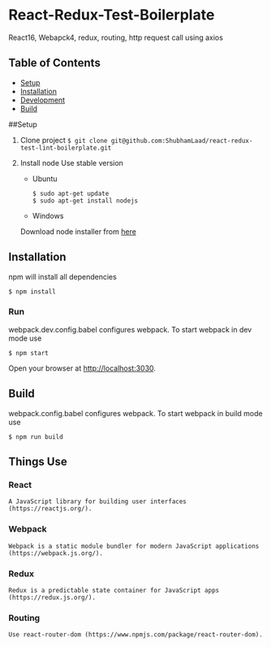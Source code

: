 # React-Redux-Test-Boilerplate
React16, Webapck4, redux, routing, http request call using axios

## Table of Contents

- [Setup](#setup)
- [Installation](#installation)
- [Development](#development)
- [Build](#build--buildproduction)

##Setup

1. Clone project
  `$ git clone git@github.com:ShubhamLaad/react-redux-test-lint-boilerplate.git`

2. Install node
    Use stable version

     * Ubuntu

       ```
       $ sudo apt-get update
       $ sudo apt-get install nodejs
       ```

     * Windows

      Download node installer from [here](https://nodejs.org/en/download/)

## Installation
npm will install all dependencies

  `$ npm install`

### Run
webpack.dev.config.babel configures webpack. To start webpack in dev mode use

  `$ npm start`

Open your browser at [http://localhost:3030](http://localhost:3030).

## Build
webpack.config.babel configures webpack. To start webpack in build mode use

  `$ npm run build`

## Things Use
  ### React
    A JavaScript library for building user interfaces (https://reactjs.org/).
  ### Webpack
    Webpack is a static module bundler for modern JavaScript applications (https://webpack.js.org/).
  ### Redux
    Redux is a predictable state container for JavaScript apps (https://redux.js.org/).
  ### Routing
    Use react-router-dom (https://www.npmjs.com/package/react-router-dom).